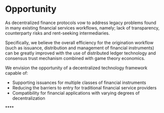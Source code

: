 # Opportunity

As decentralized finance protocols vow to address legacy problems found in many existing financial services workflows, namely; lack of transparency, counterparty risks and rent-seeking intermediaries.  

Specifically, we believe the overall efficiency for the origination workflow \(such as issuance, distribution and management of financial instruments\) can be greatly improved with the use of distributed ledger technology and consensus trust mechanism combined with game theory economics. 

We envision the opportunity of a decentralized technology framework capable of: 

* Supporting issuances for multiple classes of financial instruments
* Reducing the barriers to entry for traditional financial service providers 
* Compatibility for financial applications with varying degrees of decentralization

\*\*\*\*

